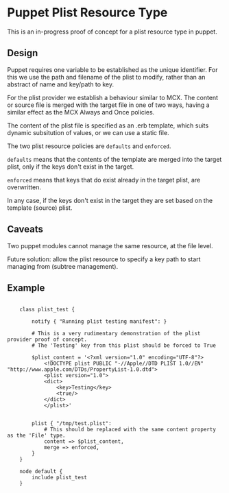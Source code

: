 Puppet Plist Resource Type
==========================

This is an in-progress proof of concept for a plist resource type in puppet.

Design
------

Puppet requires one variable to be established as the unique identifier. For this we use
the path and filename of the plist to modify, rather than an abstract of name and key/path to key.

For the plist provider we establish a behaviour similar to MCX.
The content or source file is merged with the target file in one of two ways, having a similar effect as the MCX
Always and Once policies.

The content of the plist file is specified as an .erb template, which suits dynamic subsitution of values, or we can use
a static file.

The two plist resource policies are `defaults` and `enforced`.

`defaults` means that the contents of the template are merged into the target plist, only if the keys don't exist in the
target.

`enforced` means that keys that do exist already in the target plist, are overwritten.

In any case, if the keys don't exist in the target they are set based on the template (source) plist.

Caveats
-------

Two puppet modules cannot manage the same resource, at the file level.

Future solution: allow the plist resource to specify a key path to start managing from (subtree management).

Example
-------

```

    class plist_test {

        notify { "Running plist testing manifest": }

        # This is a very rudimentary demonstration of the plist provider proof of concept.
        # The 'Testing' key from this plist should be forced to True

        $plist_content = '<?xml version="1.0" encoding="UTF-8"?>
            <!DOCTYPE plist PUBLIC "-//Apple//DTD PLIST 1.0//EN" "http://www.apple.com/DTDs/PropertyList-1.0.dtd">
            <plist version="1.0">
            <dict>
                <key>Testing</key>
                <true/>
            </dict>
            </plist>'


        plist { "/tmp/test.plist":
            # This should be replaced with the same content property as the 'File' type.
            content => $plist_content,
            merge => enforced,
        }
    }

    node default {
	    include plist_test
    }
```

